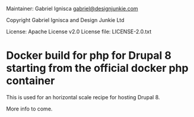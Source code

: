 Maintainer: Gabriel Ignisca <gabriel@designjunkie.com>

Copyright Gabriel Ignisca and Design Junkie Ltd

License: Apache License v2.0
License file: LICENSE-2.0.txt

# Docker build for php for Drupal 8 starting from the official docker php container

This is used for an horizontal scale recipe for hosting Drupal 8.

More info to come.